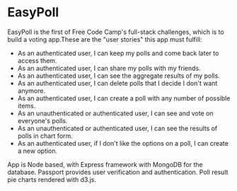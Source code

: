 # EasyPoll

EasyPoll is the first of Free Code Camp's full-stack challenges, which is to build a voting app.These are the "user stories" this app must fulfill:

* As an authenticated user, I can keep my polls and come back later to access them.
* As an authenticated user, I can share my polls with my friends.
* As an authenticated user, I can see the aggregate results of my polls.
* As an authenticated user, I can delete polls that I decide I don't want anymore.
* As an authenticated user, I can create a poll with any number of possible items.
* As an unauthenticated or authenticated user, I can see and vote on everyone's polls.
* As an unauthenticated or authenticated user, I can see the results of polls in chart form.
* As an authenticated user, if I don't like the options on a poll, I can create a new option.

App is Node based, with Express framework with MongoDB for the database. Passport provides user verification and authentication. Poll result pie charts rendered with d3.js.